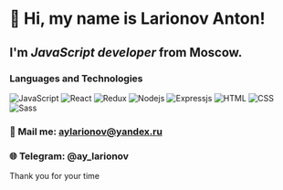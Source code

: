 # 👋 Hi, my name is **Larionov Anton**!

## I'm *JavaScript developer* from Moscow.


### Languages and Technologies
![JavaScript](https://img.shields.io/badge/-JavaScript-090909?style=for-the-badge&logo=JavaScript)
![React](https://img.shields.io/badge/-React-090909?style=for-the-badge&logo=React)
![Redux](https://img.shields.io/badge/-Redux-090909?style=for-the-badge&logo=Redux)
![Nodejs](https://img.shields.io/badge/-Nodejs-090909?style=for-the-badge&logo=Node.js)
![Expressjs](https://img.shields.io/badge/-Expressjs-090909?style=for-the-badge&logo=Express)
![HTML](https://img.shields.io/badge/-HTML-090909?style=for-the-badge&logo=html5)
![CSS](https://img.shields.io/badge/-CSS-090909?style=for-the-badge&logo=css3)
![Sass](https://img.shields.io/badge/-SASS-090909?style=for-the-badge&logo=sass)

### 📧 Mail me: aylarionov@yandex.ru
### 🌐 Telegram: @ay_larionov

Thank you for your time
#
